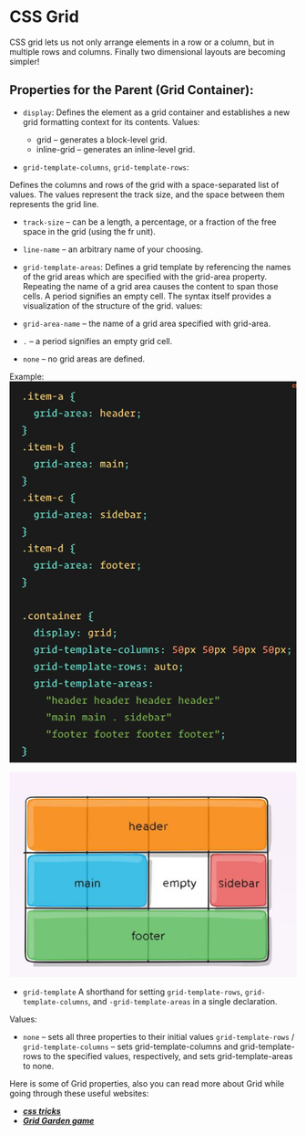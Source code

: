 # CSS Grid
 CSS grid lets us not only arrange elements in a row or a column, but in multiple rows and columns. Finally two dimensional layouts are becoming simpler!

## Properties for the Parent (Grid Container):

- `display`:
Defines the element as a grid container and establishes a new grid formatting context for its contents.
Values:

  - grid – generates a block-level grid.
  - inline-grid – generates an inline-level grid.

- `grid-template-columns`,
`grid-template-rows`:

Defines the columns and rows of the grid with a space-separated list of values. The values represent the track size, and the space between them represents the grid line.

  - `track-size` – can be a length, a percentage, or a fraction of the free space in the grid (using the fr unit).
 - `line-name` – an arbitrary name of your choosing.

- `grid-template-areas`:
Defines a grid template by referencing the names of the grid areas which are specified with the grid-area property. Repeating the name of a grid area causes the content to span those cells. A period signifies an empty cell. The syntax itself provides a visualization of the structure of the grid.
 values:

 - `grid-area-name` – the name of a grid area specified with grid-area.
 - `.` – a period signifies an empty grid cell.
 - `none` – no grid areas are defined.

 Example:
![img](./img/grid1.JPG)
<br>


![img](./img/grid2.JPG)
<br>

 - `grid-template`
A shorthand for setting `grid-template-rows`, `grid-template-columns`, and `-grid-template-areas` in a single declaration.

Values:

- `none` – sets all three properties to their initial values
`grid-template-rows` / `grid-template-columns` – sets grid-template-columns and grid-template-rows to the specified values, respectively, and sets grid-template-areas to none.


Here is some of Grid properties, also you can read more about Grid while going through these useful websites:<br>
- ***[css tricks](https://css-tricks.com/snippets/css/complete-guide-grid/)***
- ***[Grid Garden game](https://cssgridgarden.com/)***
